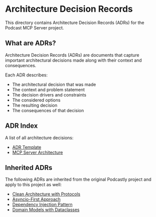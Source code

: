 # Architecture Decision Records

This directory contains Architecture Decision Records (ADRs) for the Podcast MCP Server project.

## What are ADRs?

Architecture Decision Records (ADRs) are documents that capture important architectural decisions made along with their context and consequences.

Each ADR describes:
- The architectural decision that was made
- The context and problem statement
- The decision drivers and constraints
- The considered options
- The resulting decision
- The consequences of that decision

## ADR Index

A list of all architecture decisions:

- [ADR Template](0000-adr-template.md)
- [MCP Server Architecture](0001-mcp-server-architecture.md)

## Inherited ADRs

The following ADRs are inherited from the original Podcastly project and apply to this project as well:

- [Clean Architecture with Protocols](https://github.com/robotdad/podcast/blob/main/docs/adrs/0001-clean-architecture-with-protocols.md)
- [Asyncio-First Approach](https://github.com/robotdad/podcast/blob/main/docs/adrs/0002-asyncio-first-approach.md)
- [Dependency Injection Pattern](https://github.com/robotdad/podcast/blob/main/docs/adrs/0003-dependency-injection-pattern.md)
- [Domain Models with Dataclasses](https://github.com/robotdad/podcast/blob/main/docs/adrs/0004-domain-models-with-dataclasses.md)